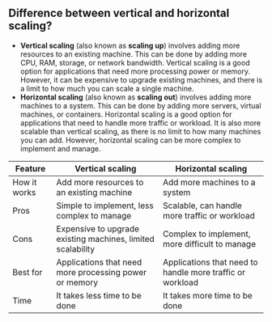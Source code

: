 ## Difference between vertical and horizontal scaling?



* **Vertical scaling** (also known as **scaling up**) involves adding more resources to an existing machine. This can be done by adding more CPU, RAM, storage, or network bandwidth. Vertical scaling is a good option for applications that need more processing power or memory. However, it can be expensive to upgrade existing machines, and there is a limit to how much you can scale a single machine.
* **Horizontal scaling** (also known as **scaling out**) involves adding more machines to a system. This can be done by adding more servers, virtual machines, or containers. Horizontal scaling is a good option for applications that need to handle more traffic or workload. It is also more scalable than vertical scaling, as there is no limit to how many machines you can add. However, horizontal scaling can be more complex to implement and manage.



| Feature | Vertical scaling | Horizontal scaling |
|---|---|---|
| How it works | Add more resources to an existing machine | Add more machines to a system |
| Pros | Simple to implement, less complex to manage | Scalable, can handle more traffic or workload |
| Cons | Expensive to upgrade existing machines, limited scalability | Complex to implement, more difficult to manage |
| Best for | Applications that need more processing power or memory | Applications that need to handle more traffic or workload |
| Time | It takes less time to be done  |It takes more time to be done|
